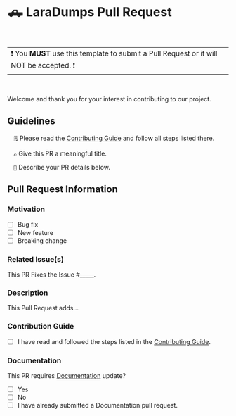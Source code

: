 <!-- ============================================================================ -->
<!-- == YOU *MUST* READ THE GUIDELINES & USE THIS TEMPLATE OR YOUR PR WILL NOT BE ACCEPTED  = -->
<!-- ============================================================================ -->

# 🛻 LaraDumps Pull Request

<br/><table><tr><td>❗ You <b>MUST</b> use this template to submit a Pull Request or it will NOT be accepted. ❗</td></tr></table><br/>

Welcome and thank you for your interest in contributing to our project.

## Guidelines

`   🗒️ `  Please read the [Contributing Guide](https://github.com/laradumps/app/blob/main/CONTRIBUTING.md) and follow all steps listed there.

`   ✍️ `  Give this PR a meaningful title.

`   📣 `  Describe your PR details below.

## Pull Request Information

### Motivation

- [ ] Bug fix
- [ ] New feature
- [ ] Breaking change

### Related Issue(s)

This PR Fixes the Issue #_____.

### Description

This Pull Request adds...

### Contribution Guide

- [ ] I have read and followed the steps listed in the [Contributing Guide](https://github.com/laradumps/app/blob/main/CONTRIBUTING.md).

### Documentation

 This PR requires [Documentation](https://github.com/laradumps/laradumps-docs) update?

- [ ] Yes
- [ ] No
- [ ] I have already submitted a Documentation pull request.

